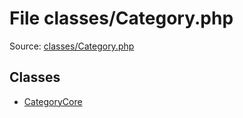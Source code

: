File classes/Category.php
=========

Source: [classes/Category.php](https://github.com/PrestaShop/PrestaShop/blob/1.5.2.0/classes/Category.php)


Classes
-------

* [CategoryCore](class.CategoryCore.md)

